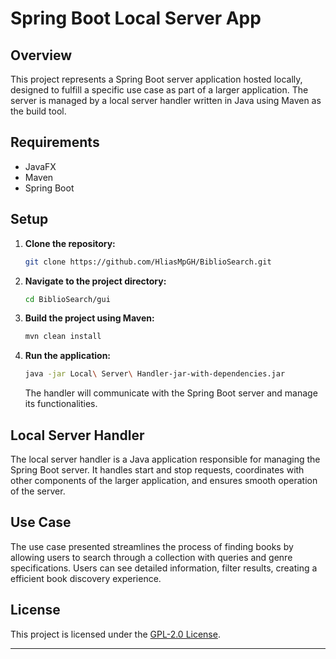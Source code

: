 # Spring Boot Local Server App

## Overview

This project represents a Spring Boot server application hosted locally, designed to fulfill a specific use case as part of a larger application. The server is managed by a local server handler written in Java using Maven as the build tool.

## Requirements

- JavaFX
- Maven
- Spring Boot

## Setup

1. **Clone the repository:**

    ```bash
    git clone https://github.com/HliasMpGH/BiblioSearch.git
    ```

2. **Navigate to the project directory:**

    ```bash
    cd BiblioSearch/gui
    ```

3. **Build the project using Maven:**

    ```bash
    mvn clean install
    ```

4. **Run the application:**

    ```bash
    java -jar Local\ Server\ Handler-jar-with-dependencies.jar
    ```

   The handler will communicate with the Spring Boot server and manage its functionalities.

## Local Server Handler

The local server handler is a Java application responsible for managing the Spring Boot server. It handles start and stop requests, coordinates with other components of the larger application, and ensures smooth operation of the server.

## Use Case

The use case presented streamlines the process of finding books by allowing users to search through a collection with queries and genre specifications. Users can see detailed information, filter results, creating a efficient book discovery experience.


## License

This project is licensed under the [GPL-2.0 License](LICENSE).

---
